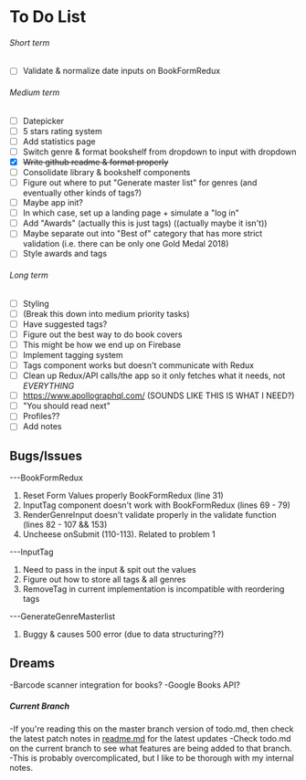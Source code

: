 # To Do List

###### Short term

- [ ] Validate & normalize date inputs on BookFormRedux

###### Medium term

- [ ] Datepicker
- [ ] 5 stars rating system
- [ ] Add statistics page
- [ ] Switch genre & format bookshelf from dropdown to input with dropdown
- [x] ~~Write github readme & format properly~~ 
- [ ] Consolidate library & bookshelf components
- [ ] Figure out where to put "Generate master list" for genres (and eventually other kinds of tags?)
- [ ] Maybe app init?
- [ ] In which case, set up a landing page + simulate a "log in"
- [ ] Add "Awards" (actually this is just tags) ((actually maybe it isn't))
- [ ] Maybe separate out into "Best of" category that has more strict validation (i.e. there can be only one Gold Medal 2018)
- [ ] Style awards and tags

###### Long term

- [ ] Styling
- [ ] (Break this down into medium priority tasks)
- [ ] Have suggested tags?
- [ ] Figure out the best way to do book covers
- [ ] This might be how we end up on Firebase
- [ ] Implement tagging system
- [ ] Tags component works but doesn't communicate with Redux
- [ ] Clean up Redux/API calls/the app so it only fetches what it needs, not _EVERYTHING_
- [ ] https://www.apollographql.com/ (SOUNDS LIKE THIS IS WHAT I NEED?)
- [ ] "You should read next"
- [ ] Profiles??
- [ ] Add notes

## Bugs/Issues

---BookFormRedux

1. Reset Form Values properly BookFormRedux (line 31)
2. InputTag component doesn't work with BookFormRedux (lines 69 - 79)
3. RenderGenreInput doesn't validate properly in the validate function (lines 82 - 107 && 153)
4. Uncheese onSubmit (110-113). Related to problem 1

---InputTag

1. Need to pass in the input & spit out the values
2. Figure out how to store all tags & all genres
3. RemoveTag in current implementation is incompatible with reordering tags

---GenerateGenreMasterlist

1. Buggy & causes 500 error (due to data structuring??)

## Dreams

-Barcode scanner integration for books?
-Google Books API?

##### Current Branch

-If you're reading this on the master branch version of todo.md, then check the latest patch notes in [readme.md](/readme.md) for the latest updates
-Check todo.md on the current branch to see what features are being added to that branch.
-This is probably overcomplicated, but I like to be thorough with my internal notes.
